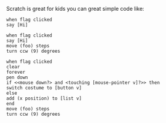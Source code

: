 Scratch is great for kids you can great simple code like:

```scratch|split
when flag clicked
say [Hi]

when flag clicked
say [Hi]
move (foo) steps
turn ccw (9) degrees

when flag clicked
clear
forever
pen down
if <<mouse down?> and <touching [mouse-pointer v]?>> then
switch costume to [button v]
else
add (x position) to [list v]
end
move (foo) steps
turn ccw (9) degrees
```
